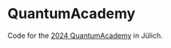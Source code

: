# QuantumAcademy

Code for the [2024 QuantumAcademy](https://www.schuelerakademien.de/programm/akademie?tx_ewacademy_programdetail[controller]=Program&tx_ewacademy_programdetail[event]=1166) in Jülich.
